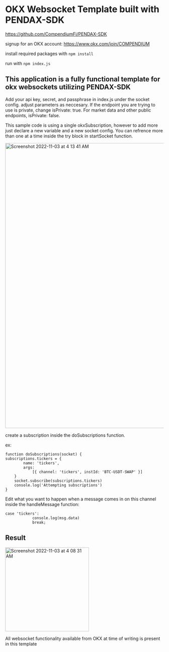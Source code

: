 # OKX Websocket Template built with PENDAX-SDK 
https://github.com/CompendiumFi/PENDAX-SDK

signup for an OKX account: https://www.okx.com/join/COMPENDIUM

install required packages with ```npm install```

run with ```npm index.js```

## This application is a fully functional template for okx websockets utilizing PENDAX-SDK

Add your api key, secret, and passphrase in index.js under the socket config. adjust parameters as neccesary. If the endpoint you are trying to
use is private, change isPrivate: true. For market data and other public endpoints, isPrivate: false.

This sample code is using a single okxSubscription, however to add more just declare a new variable and a new socket config. You can refrence more
than one at a time inside the try block in startSocket function.

<img width="903" alt="Screenshot 2022-11-03 at 4 13 41 AM" src="https://user-images.githubusercontent.com/81376325/199673473-d4dbd5b9-7af5-4809-ac17-8beb173d1180.png">

create a subscription inside the doSubscriptions function.

ex:
```    
function doSubscriptions(socket) {
subscriptions.tickers = {
        name: 'tickers',
        args:
            [{ channel: 'tickers', instId: 'BTC-USDT-SWAP' }]
    }
    socket.subscribe(subscriptions.tickers)
    console.log('Attempting subscriptions')
}
```

Edit what you want to happen when a message comes in on this channel inside the handleMessage function:
```        
case 'tickers':
            console.log(msg.data)
            break;
```
## Result

<img width="266" alt="Screenshot 2022-11-03 at 4 08 31 AM" src="https://user-images.githubusercontent.com/81376325/199672680-b661c51d-50c3-4d82-9828-78de1e52aba6.png">

            
All websocket functionality available from OKX at time of writing is present in this template     
